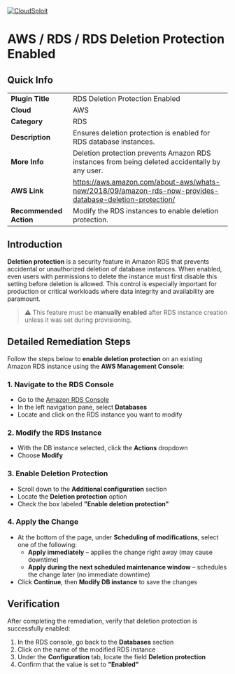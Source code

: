 [![CloudSploit](https://cloudsploit.com/img/logo-new-big-text-100.png "CloudSploit")](https://cloudsploit.com)

# AWS / RDS / RDS Deletion Protection Enabled

## Quick Info

| | |
|-|-|
| **Plugin Title** | RDS Deletion Protection Enabled |
| **Cloud** | AWS |
| **Category** | RDS |
| **Description** | Ensures deletion protection is enabled for RDS database instances. |
| **More Info** | Deletion protection prevents Amazon RDS instances from being deleted accidentally by any user. |
| **AWS Link** | https://aws.amazon.com/about-aws/whats-new/2018/09/amazon-rds-now-provides-database-deletion-protection/ |
| **Recommended Action** | Modify the RDS instances to enable deletion protection. |


## Introduction

**Deletion protection** is a security feature in Amazon RDS that prevents accidental or unauthorized deletion of database instances. When enabled, even users with permissions to delete the instance must first disable this setting before deletion is allowed. This control is especially important for production or critical workloads where data integrity and availability are paramount.

> ⚠️ This feature must be **manually enabled** after RDS instance creation unless it was set during provisioning.


## Detailed Remediation Steps

Follow the steps below to **enable deletion protection** on an existing Amazon RDS instance using the **AWS Management Console**:

### 1. Navigate to the RDS Console
- Go to the [Amazon RDS Console](https://console.aws.amazon.com/rds/)
- In the left navigation pane, select **Databases**
- Locate and click on the RDS instance you want to modify

### 2. Modify the RDS Instance
- With the DB instance selected, click the **Actions** dropdown
- Choose **Modify**

### 3. Enable Deletion Protection
- Scroll down to the **Additional configuration** section
- Locate the **Deletion protection** option
- Check the box labeled **"Enable deletion protection"**

### 4. Apply the Change
- At the bottom of the page, under **Scheduling of modifications**, select one of the following:
  - **Apply immediately** – applies the change right away (may cause downtime)
  - **Apply during the next scheduled maintenance window** – schedules the change later (no immediate downtime)
- Click **Continue**, then **Modify DB instance** to save the changes


## Verification

After completing the remediation, verify that deletion protection is successfully enabled:

1. In the RDS console, go back to the **Databases** section
2. Click on the name of the modified RDS instance
3. Under the **Configuration** tab, locate the field **Deletion protection**
4. Confirm that the value is set to **"Enabled"**
